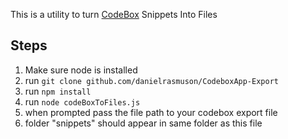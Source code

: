 This is a utility to turn [CodeBox](http://www.codeboxapp.com/) Snippets Into Files

## Steps

1. Make sure node is installed
2. run `git clone github.com/danielrasmuson/CodeboxApp-Export`
3. run `npm install`
4. run `node codeBoxToFiles.js`
5. when prompted pass the file path to your codebox export file
6. folder "snippets" should appear in same folder as this file